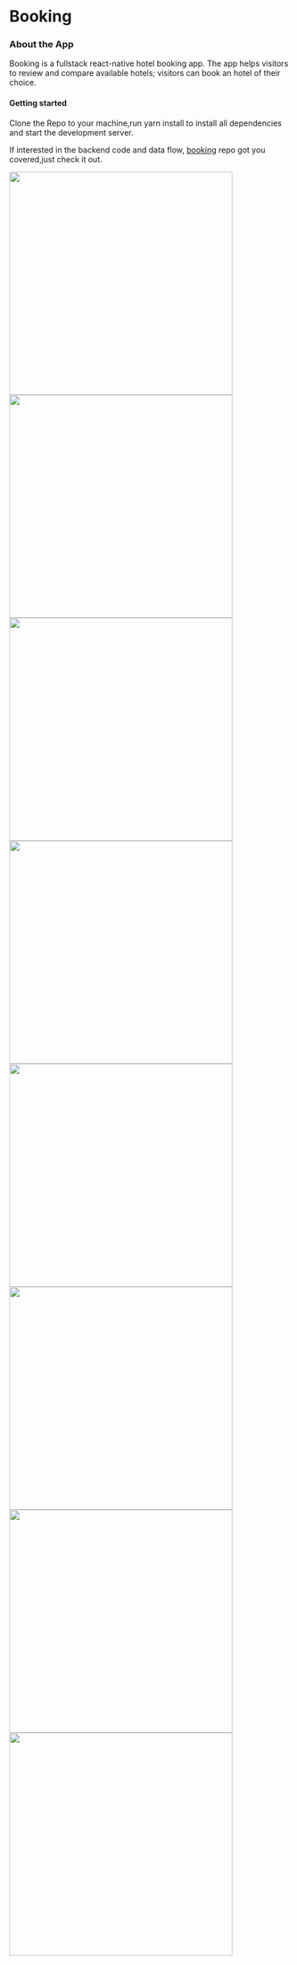# Booking

<h3>About the App</h3>
<p>Booking is a fullstack react-native hotel booking app. The app helps visitors to review and compare available hotels; visitors can book  an hotel of their choice.
 <h4>Getting started</h4> 
 <p>Clone the Repo to your machine,run yarn install to install all dependencies and start the development server.

  If interested in the  backend code and data flow,   <a href='https://github.com/francisbalimuttajjo/booking_backend'>booking</a> repo got you covered,just check it out.</p>
  <div >
   <img height='400' src='https://user-images.githubusercontent.com/63359032/173565766-73ad9ca4-3f0e-45d8-a20b-d166418d5136.jpg' />
    <img height='400' src='https://user-images.githubusercontent.com/63359032/173563430-5eb62033-090a-4ef7-914d-190f5c2d56a1.jpg' />
  <img height='400' src=' https://user-images.githubusercontent.com/63359032/173564725-1087d706-cc8c-45a4-9269-3a3c58521d79.jpg' />
     <img height='400' src='https://user-images.githubusercontent.com/63359032/173563410-697e3281-e419-42be-9786-6baeed263292.jpg' />
  

 <img   height="400" src="https://user-images.githubusercontent.com/63359032/173563415-a3a41c2f-6bc1-4e47-abda-b066ba0a136e.jpg" />
 <img height='400' src='https://user-images.githubusercontent.com/63359032/173563400-175bddc6-8e8b-41fd-ab22-2e4abc49d079.jpg' />


 <img height='400' src='https://user-images.githubusercontent.com/63359032/173563423-5b5b0130-85dc-40dc-bd48-063bed783267.jpg' />
   <img height='400' src="https://user-images.githubusercontent.com/63359032/173565445-bdab021a-658d-420e-b7fd-b1657637cc3e.jpg" />
 
</div>
